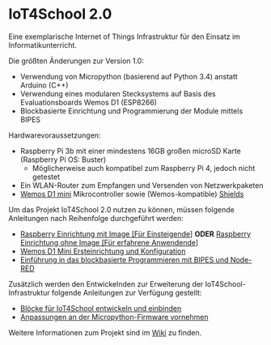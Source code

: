 # IoT4School 2.0
Eine exemplarische Internet of Things Infrastruktur für den Einsatz im Informatikunterricht.

Die größten Änderungen zur Version 1.0:
- Verwendung von Micropython (basierend auf Python 3.4) anstatt Arduino (C++)
- Verwendung eines modularen Stecksystems auf Basis des Evaluationsboards Wemos D1 (ESP8266)
- Blockbasierte Einrichtung und Programmierung der Module mittels BIPES

Hardwarevoraussetzungen:
- Raspberry Pi 3b mit einer mindestens 16GB großen microSD Karte (Raspberry Pi OS: Buster)
  - Möglicherweise auch kompatibel zum Raspberry Pi 4, jedoch nicht getestet
- Ein WLAN-Router zum Empfangen und Versenden von Netzwerkpaketen
- [Wemos D1 mini][1] Mikrocontroller sowie (Wemos-kompatible) [Shields][2]

Um das Projekt IoT4School 2.0 nutzen zu können, müssen folgende Anleitungen nach Reihenfolge durchgeführt werden:  
- [Raspberry Einrichtung mit Image [Für Einsteigende]][3] **ODER** [Raspberry Einrichtung ohne Image [Für erfahrene Anwendende]][4]
- [Wemos D1 Mini Ersteinrichtung und Konfiguration][5]
- [Einführung in das blockbasierte Programmieren mit BIPES und Node-RED][6]

Zusätzlich werden den Entwickelnden zur Erweiterung der IoT4School-Infrastruktur folgende Anleitungen zur Verfügung gestellt:
- [Blöcke für IoT4School entwickeln und einbinden][7]
- [Anpassungen an der Micropython-Firmware vornehmen][8]

Weitere Informationen zum Projekt sind im [Wiki](https://github.com/esdkrwl/IoT4School/wiki) zu finden.

[1]: https://www.wemos.cc/en/latest/d1/d1_mini.html
[2]: https://www.wemos.cc/en/latest/d1_mini_shield/index.html
[3]: https://github.com/esdkrwl/IoT4School/wiki/Raspberry-Pi-Einrichtung-mit-Image
[4]: https://github.com/esdkrwl/IoT4School/wiki/Raspberry-Pi-Einrichtung-ohne-Image
[5]: https://github.com/esdkrwl/IoT4School/wiki/Wemos-D1-mini-(ESP8266)-Einrichtung
[6]: https://github.com/esdkrwl/IoT4School/wiki/Einf%C3%BChrung-in-das-blockbasierte-Programmieren-mit-BIPES-und-Node-RED
[7]: https://github.com/esdkrwl/IoT4School/wiki/Erstelle-IoT4School-2.0-Bl%C3%B6cke
[8]: https://github.com/esdkrwl/IoT4School/wiki/Erzeugen-einer-eigenen-MicroPython-Firmware
